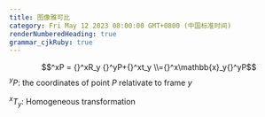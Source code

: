 ```yaml
---
title: 图像雅可比
category: Fri May 12 2023 08:00:00 GMT+0800 (中国标准时间)
renderNumberedHeading: true
grammar_cjkRuby: true
---
```




$$^xP = {}^xR_y {}^yP+{}^xt_y \\={}^x\mathbb{x}_y{}^yP$$
$^yP$: the coordinates of point $P$ relativate to frame $y$

$^xT_y$: Homogeneous transformation